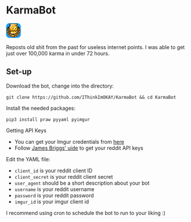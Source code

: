 # KarmaBot

![](award.png)

Reposts old shit from the past for useless internet points. I was able to get just over 100,000 karma in under 72 hours.

## Set-up

Download the bot, change into the directory:

    git clone https://github.com/IThinkImOKAY/KarmaBot && cd KarmaBot

Install the needed packages:

    pip3 install praw pyyaml pyimgur

Getting API Keys

- You can get your Imgur credentials from [here](https://api.imgur.com/oauth2/addclient)
- Follow [James Briggs' uide](https://towardsdatascience.com/how-to-use-the-reddit-api-in-python-5e05ddfd1e5c) to get your reddit API keys

Edit the YAML file:


- `client_id` is your reddit client ID
- `client_secret` is your reddit client secret
- `user_agent` should be a short description about your bot
- `username` is your reddit username
- `password` is your reddit password
- `imgur_id` is your imgur client id

I recommend using cron to schedule the bot to run to your liking :)
